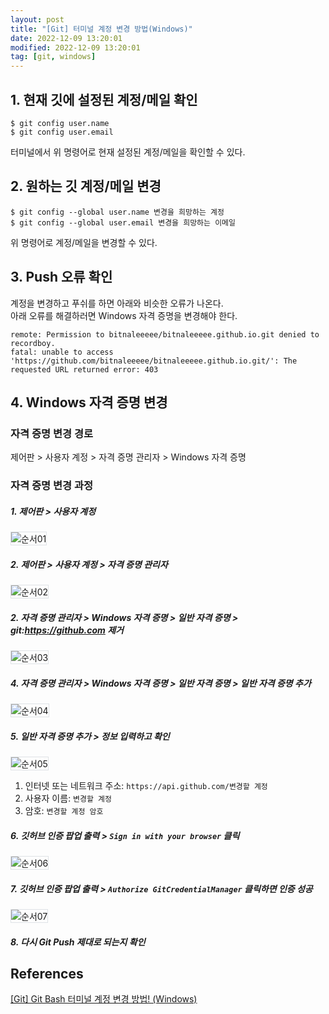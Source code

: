 ```yaml
---
layout: post
title: "[Git] 터미널 계정 변경 방법(Windows)"
date: 2022-12-09 13:20:01
modified: 2022-12-09 13:20:01
tag: [git, windows]
---
```


## 1. 현재 깃에 설정된 계정/메일 확인

```
$ git config user.name
$ git config user.email
```
터미널에서 위 명령어로 현재 설정된 계정/메일을 확인할 수 있다.

## 2. 원하는 깃 계정/메일 변경
```
$ git config --global user.name 변경을 희망하는 계정
$ git config --global user.email 변경을 희망하는 이메일
```
위 명령어로 계정/메일을 변경할 수 있다.

## 3. Push 오류 확인
계정을 변경하고 푸쉬를 하면 아래와 비슷한 오류가 나온다.  
아래 오류를 해결하러면 Windows 자격 증명을 변경해야 한다.
```
remote: Permission to bitnaleeeee/bitnaleeeee.github.io.git denied to recordboy.
fatal: unable to access 'https://github.com/bitnaleeeee/bitnaleeeee.github.io.git/': The requested URL returned error: 403
```

## 4. Windows 자격 증명 변경
### 자격 증명 변경 경로
제어판 > 사용자 계정 > 자격 증명 관리자 > Windows 자격 증명

### 자격 증명 변경 과정
##### 1. 제어판 > 사용자 계정
![순서01](/images/posts/git-account-change-img01.png)

##### 2. 제어판 > 사용자 계정 > 자격 증명 관리자
![순서02](/images/posts/git-account-change-img03.png)

##### 2. 자격 증명 관리자 > Windows 자격 증명 > 일반 자격 증명 > git:https://github.com 제거
![순서03](/images/posts/git-account-change-img04.png)

##### 4. 자격 증명 관리자 > Windows 자격 증명 > 일반 자격 증명 > 일반 자격 증명 추가
![순서04](/images/posts/git-account-change-img04.png)

##### 5. 일반 자격 증명 추가 > 정보 입력하고 확인
![순서05](/images/posts/git-account-change-img05.png)

1. 인터넷 또는 네트워크 주소: `https://api.github.com/변경할 계정`
2. 사용자 이름: `변경할 계정`
3. 암호: `변경할 계정 암호`

##### 6. 깃허브 인증 팝업 출력 > `Sign in with your browser` 클릭
![순서06](/images/posts/git-account-change-img06.png)

##### 7. 깃허브 인증 팝업 출력 > `Authorize GitCredentialManager` 클릭하면 인증 성공
![순서07](/images/posts/git-account-change-img07.png)

##### 8. 다시 Git Push 제대로 되는지 확인

## References
[[Git] Git Bash 터미널 계정 변경 방법! (Windows)](https://somjang.tistory.com/entry/Git-Git-Bash-터미널-계정-변경-방법)

<style>
  img { border: 1px solid #dee2e6; }
</style>
